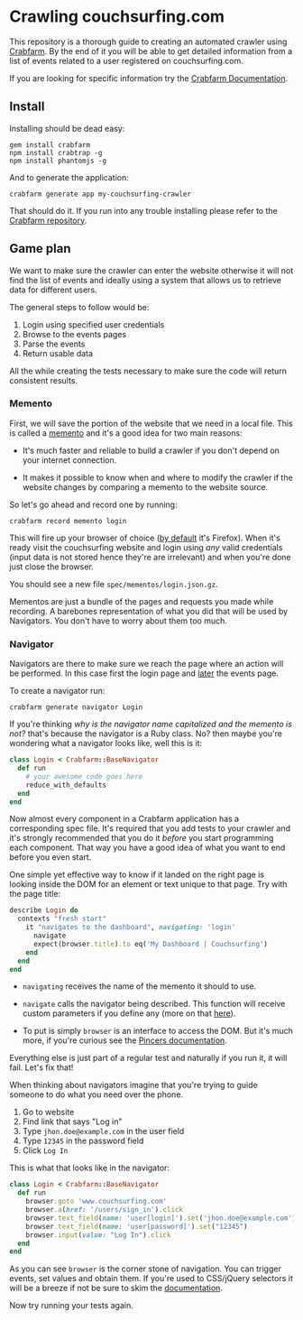 # Crawling couchsurfing.com

This repository is a thorough guide to creating an automated crawler using [Crabfarm](https://github.com/platanus/crabfarm-gem). By the end of it you will be able to get detailed information from a list of events related to a user registered on couchsurfing.com.

If you are looking for specific information try the [Crabfarm Documentation]().

## Install

Installing should be dead easy:

```
gem install crabfarm
npm install crabtrap -g
npm install phantomjs -g
```

And to generate the application:

```
crabfarm generate app my-couchsurfing-crawler
```

That should do it. If you run into any trouble installing please refer to the [Crabfarm repository]().

## Game plan

We want to make sure the crawler can enter the website otherwise it will not find the list of events and ideally using a system that allows us to retrieve data for different users.

The general steps to follow would be:

1. Login using specified user credentials
2. Browse to the events pages
3. Parse the events
4. Return usable data

All the while creating the tests necessary to make sure the code will return consistent results.

### Memento
First, we will save the portion of the website that we need in a local file. This is called a [memento](https://github.com/platanus/crabfarm-gem/wiki/memento) and it's a good idea for two main reasons:

* It's much faster and reliable to build a crawler if you don't depend on your internet connection.

* It makes it possible to know when and where to modify the crawler if the website changes by comparing a memento to the website source.

So let's go ahead and record one by running:

```
crabfarm record memento login
```

This will fire up your browser of choice ([by default](https://github.com/platanus/couchsurfing-crawler/blob/master/Crabfile#L72) it's Firefox). When it's ready visit the couchsurfing website and login using *any* valid credentials (input data is not stored hence they're are irrelevant) and when you're done just close the browser.

You should see a new file `spec/mementos/login.json.gz`.

Mementos are just a bundle of the pages and requests you made while recording. A barebones representation of what you did that will be used by Navigators. You don't have to worry about them too much.

### Navigator

Navigators are there to make sure we reach the page where an action will be performed. In this case first the login page and [later]() the events page.

To create a navigator run:

```
crabfarm generate navigator Login
```

If you're thinking *why is the navigator name capitalized and the memento is not?* that's because the navigator is a Ruby class. No? then maybe you're wondering what a navigator looks like, well this is it:

```ruby
class Login < Crabfarm::BaseNavigator
  def run
    # your awesome code goes here
    reduce_with_defaults
  end
end
```

Now almost every component in a Crabfarm application has a corresponding spec file. It's required that you add tests to your crawler and it's strongly recommended that you do it *before* you start programming each component. That way you have a good idea of what you want to end before you even start.

One simple yet effective way to know if it landed on the right page is looking inside the DOM for an element or text unique to that page. Try with the page title:

```ruby
describe Login do
  contexts "fresh start"
    it "navigates to the dashboard", navigating: 'login'
      navigate
      expect(browser.title).to eq('My Dashboard | Couchsurfing')
    end
  end
end
```

* `navigating` receives the name of the memento it should to use.

* `navigate` calls the navigator being described. This function will receive custom parameters if you define any (more on that [here]()).

* To put is simply `browser` is an interface to access the DOM. But it's much more, if you're curious see the [Pincers documentation]().

Everything else is just part of a regular test and naturally if you run it, it will fail. Let's fix that!

When thinking about navigators imagine that you're trying to guide someone to do what you need over the phone.

1. Go to website
2. Find link that says "Log in"
3. Type `jhon.doe@example.com` in the user field
4. Type `12345` in the password field
5. Click `Log In`

This is what that looks like in the navigator:

```ruby
class Login < Crabfarm::BaseNavigator
  def run
    browser.goto 'www.couchsurfing.com'
    browser.a(href: '/users/sign_in').click
    browser.text_field(name: 'user[login]').set('jhon.doe@example.com')
    browser.text_field(name: 'user[password]').set("12345")
    browser.input(value: "Log In").click
  end
end
```

As you can see `browser` is the corner stone of navigation. You can trigger events, set values and obtain them. If you're used to CSS/jQuery selectors it will be a breeze if not be sure to skim the [documentation]().

Now try running your tests again.
